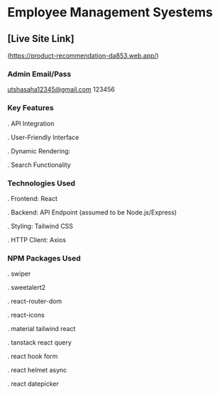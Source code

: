 # Employee Management Syestems

## [Live Site Link]

(https://product-recommendation-da853.web.app/)

### Admin Email/Pass

utshasaha12345@gmail.com
123456


### Key Features

. API Integration

. User-Friendly Interface

. Dynamic Rendering:

. Search Functionality

### Technologies Used

. Frontend: React

. Backend: API Endpoint (assumed to be Node.js/Express)

. Styling: Tailwind CSS

. HTTP Client: Axios

### NPM Packages Used

. swiper

. sweetalert2

. react-router-dom

. react-icons

. material tailwind react

. tanstack react query

. react hook form

. react helmet async

. react datepicker